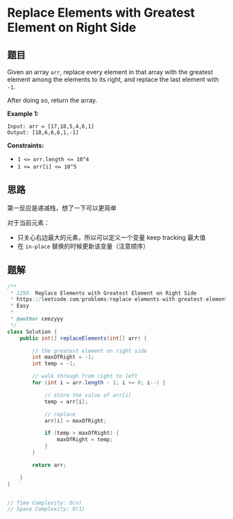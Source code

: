 # Replace Elements with Greatest Element on Right Side

## 题目

Given an array `arr`, replace every element in that array with the greatest element among the elements to its right, and replace the last element with `-1`.

After doing so, return the array.



**Example 1:**

```
Input: arr = [17,18,5,4,6,1]
Output: [18,6,6,6,1,-1]
```

 

**Constraints:**

- `1 <= arr.length <= 10^4`
- `1 <= arr[i] <= 10^5`



## 思路

第一反应是递减栈，想了一下可以更简单

对于当前元素：

- 只关心右边最大的元素，所以可以定义一个变量 keep tracking 最大值
- 在 `in-place` 替换的时候更新该变量（注意顺序）



## 题解

```java
/**
 * 1299. Replace Elements with Greatest Element on Right Side
 * https://leetcode.com/problems/replace-elements-with-greatest-element-on-right-side/
 * Easy
 *
 * @author ceezyyy
 */
class Solution {
    public int[] replaceElements(int[] arr) {

        // the greatest element on right side
        int maxOfRight = -1;
        int temp = -1;

        // walk through from right to left
        for (int i = arr.length - 1; i >= 0; i--) {

            // store the value of arr[i]
            temp = arr[i];

            // replace
            arr[i] = maxOfRight;

            if (temp > maxOfRight) {
                maxOfRight = temp;
            }
        }

        return arr;

    }
}


// Time Complexity: O(n)
// Space Complexity: O(1)
```

